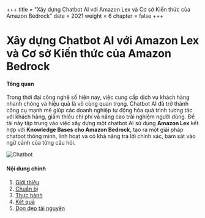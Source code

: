 +++
title = "Xây dựng Chatbot AI với Amazon Lex và Cơ sở Kiến thức của Amazon Bedrock"
date = 2021
weight = 6
chapter = false
+++

# Xây dựng Chatbot AI với Amazon Lex và Cơ sở Kiến thức của Amazon Bedrock

#### Tổng quan
Trong thời đại công nghệ số hiện nay, việc cung cấp dịch vụ khách hàng nhanh chóng và hiệu quả là vô cùng quan trọng. Chatbot AI đã trở thành công cụ mạnh mẽ giúp các doanh nghiệp tự động hóa quá trình tương tác với khách hàng, giảm thiểu chi phí và nâng cao trải nghiệm người dùng. Đề tài này tập trung vào việc xây dựng một chatbot AI sử dụng **Amazon Lex** kết hợp với **Knowledge Bases cho Amazon Bedrock**, tạo ra một giải pháp chatbot thông minh, linh hoạt và có khả năng trả lời chính xác, bám sát vào ngữ cảnh của từng câu hỏi.

![Chatbot](/images/chatbot.png?width=90pc)

#### Nội dung chính

1. [Giới thiệu](1-introduction/)
2. [Chuẩn bị](2-preparation)
3. [Thực hành](3-practice)
4. [Kết quả](4-test-result)
5. [Dọn dẹp tài nguyên](5-clean-up-resources)